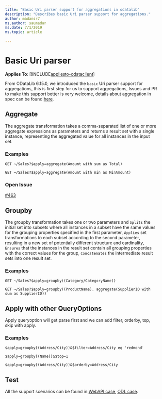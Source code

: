 ```yaml
---
title: "Basic Uri parser support for aggregations in odatalib"
description: "Describes basic Uri parser support for aggregations."
author: madansr7
ms.author: saumadan
ms.date: 7/1/2019
ms.topic: article
 
---
```

# Basic Uri parser
**Applies To**: [!INCLUDE[appliesto-odataclient](../../includes/appliesto-odatalib-v7.md)]

From ODataLib 6.15.0, we introduced the `basic` Uri parser support for aggregations, this is first step for us to support aggregations,  Issues and PR to make this support better is very welcome, details about aggregation in spec can be found [here](https://docs.oasis-open.org/odata/odata-data-aggregation-ext/v4.0/odata-data-aggregation-ext-v4.0.html).

## Aggregate
The aggregate transformation takes a comma-separated list of one or more aggregate expressions as parameters and returns a result set with a single instance, representing the aggregated value for all instances in the input set.

### Examples

`GET ~/Sales?$apply=aggregate(Amount with sum as Total)`

`GET ~/Sales?$apply=aggregate(Amount with min as MinAmount)`

### Open Issue
[#463](https://github.com/OData/odata.net/issues/463)

## Groupby
The groupby transformation takes one or two parameters and `Splits` the initial set into subsets where all instances in a subset have the same values for the grouping properties specified in the first parameter, `Applies` set transformations to each subset according to the second parameter, resulting in a new set of potentially different structure and cardinality, `Ensures` that the instances in the result set contain all grouping properties with the correct values for the group, `Concatenates` the intermediate result sets into one result set.

### Examples

`GET ~/Sales?$apply=groupby((Category/CategoryName))`

`GET ~/Sales?$apply=groupby((ProductName), aggregate(SupplierID with sum as SupplierID))`

## Apply with other QueryOptions
Apply queryoption will get parse first and we can add filter, orderby, top, skip with apply.

### Examples

`$apply=groupby((Address/City))&$filter=Address/City eq 'redmond'`

`$apply=groupby((Name))&$top=1`

`$apply=groupby((Address/City))&$orderby=Address/City`

## Test
All the support scenarios can be found in [WebAPI case](https://github.com/OData/WebApi/blob/master/test/UnitTest/Microsoft.AspNet.OData.Test.Shared/Query/ApplyQueryOptionTest.cs), [ODL case](https://github.com/OData/odata.net/blob/master/test/FunctionalTests/Microsoft.OData.Core.Tests/UriParser/Extensions/Binders/ApplyBinderTests.cs).
